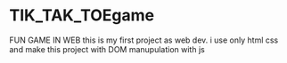 # TIK_TAK_TOEgame
FUN GAME IN WEB
this is my first project as web dev.
i use only html css and make this project with DOM manupulation with js
